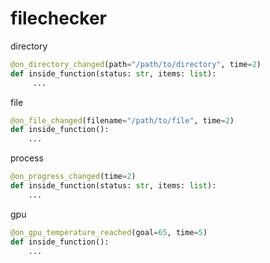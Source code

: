 # filechecker

directory
```python
@on_directory_changed(path="/path/to/directory", time=2)
def inside_function(status: str, items: list):
     ...
```

file
```python
@on_file_changed(filename="/path/to/file", time=2)
def inside_function():
    ...
```

process
```python
@on_progress_changed(time=2)
def inside_function(status: str, items: list):
    ...
```
gpu
```python
@on_gpu_temperature_reached(goal=65, time=5)
def inside_function():
    ...
```
